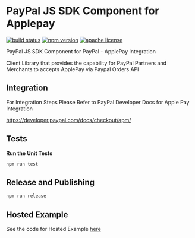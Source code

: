 # PayPal JS SDK Component for Applepay

[![build status][build-badge]][build]
[![npm version][version-badge]][package]
[![apache license][license-badge]][license]

[build-badge]: https://img.shields.io/github/workflow/status/paypal/paypal-applepay-components/build?logo=github&style=flat-square
[build]: https://github.com/paypal/paypal-applepay-components/actions?query=workflow%3Abuild
[version-badge]: https://img.shields.io/npm/v/@paypal/applepay-components.svg?style=flat-square
[package]: https://www.npmjs.com/package/@paypal/applepay-components
[license-badge]: https://img.shields.io/npm/l/@paypal/legal-components.svg?style=flat-square
[license]: https://github.com/paypal/paypal-applepay-components/blob/main/LICENSE

PayPal JS SDK Component for PayPal - ApplePay Integration

Client Library that provides the capability for PayPal Partners and Merchants to accepts ApplePay via Paypal Orders API

## Integration

For Integration Steps Please Refer to PayPal Developer Docs for Apple Pay Integration 

https://developer.paypal.com/docs/checkout/apm/


## Tests

**Run the Unit Tests**

```bash
npm run test
```

## Release and Publishing

```bash
npm run release
```

## Hosted Example

See the code for Hosted Example [here](https://github.com/paypal-examples/applepay-stage/blob/main/examples/headless.html)